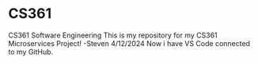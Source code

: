 # CS361
CS361 Software Engineering
This is my repository for my CS361 Microservices Project! -Steven 4/12/2024
Now i have VS Code connected to my GitHub. 